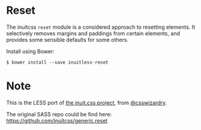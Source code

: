 # Reset

The inuitcss `reset` module is a considered approach to resetting elements. It
selectively removes margins and paddings from certain elements, and provides
some sensible defaults for some others.

Install using Bower:

    $ bower install --save inuitless-reset

# Note

This is the LESS port of [the inuit.css project](http://inuitcss.com), from [@csswizardry](https://twitter.com/csswizardry).

The original SASS repo could be find here: <https://github.com/inuitcss/generic.reset>
